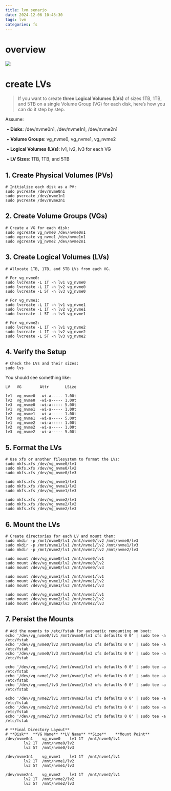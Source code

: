 ```yaml
---
title: lvm senario
date: 2024-12-06 10:43:30
tags: lvm
categories: fs
---
```


# overview

<img src="/images/fs/lvm_overview-1.svg">

# create LVs 

>  If you want to create **three Logical Volumes (LVs)** of sizes 1TB, 1TB, and 5TB on a single Volume Group (VG) for each disk, here’s how you can do it step by step.

Assume:

​	•	**Disks**: /dev/nvme0n1, /dev/nvme1n1, /dev/nvme2n1

​	•	**Volume Groups**: vg_nvme0, vg_nvme1, vg_nvme2

​	•	**Logical Volumes (LVs)**: lv1, lv2, lv3 for each VG

​	•	**LV Sizes**: 1TB, 1TB, and 5TB

## 1. Create Physical Volumes (PVs)

```shell
# Initialize each disk as a PV:
sudo pvcreate /dev/nvme0n1
sudo pvcreate /dev/nvme1n1
sudo pvcreate /dev/nvme2n1
```

## 2. Create Volume Groups (VGs)

```shell
# Create a VG for each disk:
sudo vgcreate vg_nvme0 /dev/nvme0n1
sudo vgcreate vg_nvme1 /dev/nvme1n1
sudo vgcreate vg_nvme2 /dev/nvme2n1
```

## 3. Create Logical Volumes (LVs)

```shell
# Allocate 1TB, 1TB, and 5TB LVs from each VG.

# For vg_nvme0:
sudo lvcreate -L 1T -n lv1 vg_nvme0
sudo lvcreate -L 1T -n lv2 vg_nvme0
sudo lvcreate -L 5T -n lv3 vg_nvme0

# For vg_nvme1:
sudo lvcreate -L 1T -n lv1 vg_nvme1
sudo lvcreate -L 1T -n lv2 vg_nvme1
sudo lvcreate -L 5T -n lv3 vg_nvme1

# For vg_nvme2:
sudo lvcreate -L 1T -n lv1 vg_nvme2
sudo lvcreate -L 1T -n lv2 vg_nvme2
sudo lvcreate -L 5T -n lv3 vg_nvme2
```

## 4. Verify the Setup

```shell
# Check the LVs and their sizes:
sudo lvs
```

You should see something like:

```shell
LV   VG        Attr       LSize

lv1  vg_nvme0  -wi-a----- 1.00t                           
lv2  vg_nvme0  -wi-a----- 1.00t                           
lv3  vg_nvme0  -wi-a----- 5.00t                           
lv1  vg_nvme1  -wi-a----- 1.00t                           
lv2  vg_nvme1  -wi-a----- 1.00t                           
lv3  vg_nvme1  -wi-a----- 5.00t                           
lv1  vg_nvme2  -wi-a----- 1.00t                           
lv2  vg_nvme2  -wi-a----- 1.00t                           
lv3  vg_nvme2  -wi-a----- 5.00t
```

## 5. Format the LVs

```shell
# Use xfs or another filesystem to format the LVs:
sudo mkfs.xfs /dev/vg_nvme0/lv1
sudo mkfs.xfs /dev/vg_nvme0/lv2
sudo mkfs.xfs /dev/vg_nvme0/lv3

sudo mkfs.xfs /dev/vg_nvme1/lv1
sudo mkfs.xfs /dev/vg_nvme1/lv2
sudo mkfs.xfs /dev/vg_nvme1/lv3

sudo mkfs.xfs /dev/vg_nvme2/lv1
sudo mkfs.xfs /dev/vg_nvme2/lv2
sudo mkfs.xfs /dev/vg_nvme2/lv3
```

## 6. Mount the LVs

```shell
# Create directories for each LV and mount them:
sudo mkdir -p /mnt/nvme0/lv1 /mnt/nvme0/lv2 /mnt/nvme0/lv3
sudo mkdir -p /mnt/nvme1/lv1 /mnt/nvme1/lv2 /mnt/nvme1/lv3
sudo mkdir -p /mnt/nvme2/lv1 /mnt/nvme2/lv2 /mnt/nvme2/lv3

sudo mount /dev/vg_nvme0/lv1 /mnt/nvme0/lv1
sudo mount /dev/vg_nvme0/lv2 /mnt/nvme0/lv2
sudo mount /dev/vg_nvme0/lv3 /mnt/nvme0/lv3

sudo mount /dev/vg_nvme1/lv1 /mnt/nvme1/lv1
sudo mount /dev/vg_nvme1/lv2 /mnt/nvme1/lv2
sudo mount /dev/vg_nvme1/lv3 /mnt/nvme1/lv3

sudo mount /dev/vg_nvme2/lv1 /mnt/nvme2/lv1
sudo mount /dev/vg_nvme2/lv2 /mnt/nvme2/lv2
sudo mount /dev/vg_nvme2/lv3 /mnt/nvme2/lv3
```

## 7. Persist the Mounts

```shell
# Add the mounts to /etc/fstab for automatic remounting on boot:
echo '/dev/vg_nvme0/lv1 /mnt/nvme0/lv1 xfs defaults 0 0' | sudo tee -a /etc/fstab
echo '/dev/vg_nvme0/lv2 /mnt/nvme0/lv2 xfs defaults 0 0' | sudo tee -a /etc/fstab
echo '/dev/vg_nvme0/lv3 /mnt/nvme0/lv3 xfs defaults 0 0' | sudo tee -a /etc/fstab

echo '/dev/vg_nvme1/lv1 /mnt/nvme1/lv1 xfs defaults 0 0' | sudo tee -a /etc/fstab
echo '/dev/vg_nvme1/lv2 /mnt/nvme1/lv2 xfs defaults 0 0' | sudo tee -a /etc/fstab
echo '/dev/vg_nvme1/lv3 /mnt/nvme1/lv3 xfs defaults 0 0' | sudo tee -a /etc/fstab

echo '/dev/vg_nvme2/lv1 /mnt/nvme2/lv1 xfs defaults 0 0' | sudo tee -a /etc/fstab
echo '/dev/vg_nvme2/lv2 /mnt/nvme2/lv2 xfs defaults 0 0' | sudo tee -a /etc/fstab
echo '/dev/vg_nvme2/lv3 /mnt/nvme2/lv3 xfs defaults 0 0' | sudo tee -a /etc/fstab
```

```shell
# **Final Directory Layout**
# **Disk**	**VG Name**	**LV Name**	**Size**	**Mount Point**
/dev/nvme0n1	vg_nvme0	lv1	1T	/mnt/nvme0/lv1
		lv2	1T	/mnt/nvme0/lv2
		lv3	5T	/mnt/nvme0/lv3

/dev/nvme1n1	vg_nvme1	lv1	1T	/mnt/nvme1/lv1
		lv2	1T	/mnt/nvme1/lv2
		lv3	5T	/mnt/nvme1/lv3

/dev/nvme2n1	vg_nvme2	lv1	1T	/mnt/nvme2/lv1
		lv2	1T	/mnt/nvme2/lv2
		lv3	5T	/mnt/nvme2/lv3
```
